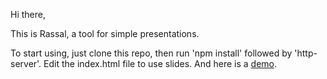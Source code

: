Hi there,

This is Rassal, a tool for simple presentations.

To start using, just clone this repo, then run 'npm install' followed by 'http-server'.
Edit the index.html file to use slides.
And here is a [demo](http://jdichev.github.io/rassal "Rassal demo").